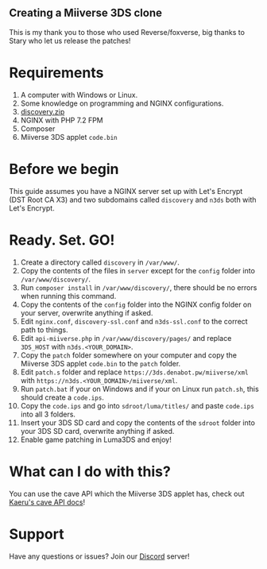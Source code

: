 ## Creating a Miiverse 3DS clone
This is my thank you to those who used Reverse/foxverse, big thanks to Stary who let us release the patches!

# Requirements
1. A computer with Windows or Linux.
2. Some knowledge on programming and NGINX configurations.
3. [discovery.zip](https://github.com/Cyuubi/cyuubi.github.io/raw/master/discovery.zip)
4. NGINX with PHP 7.2 FPM
5. Composer
6. Miiverse 3DS applet `code.bin`

# Before we begin
This guide assumes you have a NGINX server set up with Let's Encrypt (DST Root CA X3) and two subdomains called `discovery` and `n3ds` both with Let's Encrypt.

# Ready. Set. GO!
1. Create a directory called `discovery` in `/var/www/`.
2. Copy the contents of the files in `server` except for the `config` folder into `/var/www/discovery/`.
3. Run `composer install` in `/var/www/discovery/`, there should be no errors when running this command.
4. Copy the contents of the `config` folder into the NGINX config folder on your server, overwrite anything if asked.
5. Edit `nginx.conf`, `discovery-ssl.conf` and `n3ds-ssl.conf` to the correct path to things.
6. Edit `api-miiverse.php` in `/var/www/discovery/pages/` and replace `3DS_HOST` with `n3ds.<YOUR_DOMAIN>`.
7. Copy the `patch` folder somewhere on your computer and copy the Miiverse 3DS applet `code.bin` to the `patch` folder.
8. Edit `patch.s` folder and replace `https://3ds.denabot.pw/miiverse/xml` with `https://n3ds.<YOUR_DOMAIN>/miiverse/xml`.
9. Run `patch.bat` if your on Windows and if your on Linux run `patch.sh`, this should create a `code.ips`.
10. Copy the `code.ips` and go into `sdroot/luma/titles/` and paste `code.ips` into all 3 folders.
11. Insert your 3DS SD card and copy the contents of the `sdroot` folder into your 3DS SD card, overwrite anything if asked.
12. Enable game patching in Luma3DS and enjoy!

# What can I do with this?
You can use the cave API which the Miiverse 3DS applet has, check out [Kaeru's cave API docs](https://github.com/KaeruTeam/miiverse-docs/wiki/cave-API)!

# Support
Have any questions or issues? Join our [Discord](https://discord.gg/zpEyAhy) server!
